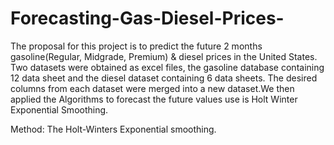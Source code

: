 # Forecasting-Gas-Diesel-Prices-

The proposal for this project is to predict the future 2 months gasoline(Regular, Midgrade, Premium) & diesel prices in the United States. Two datasets were obtained as excel files, the gasoline database containing 12 data sheet and the diesel dataset containing 6 data sheets. The desired columns from each dataset were merged into a new dataset.We then applied the Algorithms to forecast the future values use is Holt Winter Exponential Smoothing.

Method:
The Holt-Winters Exponential smoothing.
